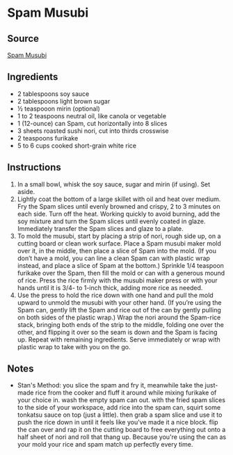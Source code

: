 # Spam Musubi

## Source
[Spam Musubi](https://cooking.nytimes.com/recipes/1020160-spam-musubi)

## Ingredients
- 2 tablespoons soy sauce
- 2 tablespoons light brown sugar
- ½ teaspooon mirin (optional)
- 1 to 2 teaspoons neutral oil, like canola or vegetable
- 1 (12-ounce) can Spam, cut horizontally into 8 slices
- 3 sheets roasted sushi nori, cut into thirds crosswise
- 2 teaspoons furikake
- 5 to 6 cups cooked short-grain white rice

## Instructions
1. In a small bowl, whisk the soy sauce, sugar and mirin (if using). Set aside.
2. Lightly coat the bottom of a large skillet with oil and heat over medium. Fry the Spam slices until evenly browned and crispy, 2 to 3 minutes on each side. Turn off the heat. Working quickly to avoid burning, add the soy mixture and turn the Spam slices until evenly coated in glaze. Immediately transfer the Spam slices and glaze to a plate.
3. To mold the musubi, start by placing a strip of nori, rough side up, on a cutting board or clean work surface. Place a Spam musubi maker mold over it, in the middle, then place a slice of Spam into the mold. (If you don’t have a mold, you can line a clean Spam can with plastic wrap instead, and place a slice of Spam at the bottom.) Sprinkle 1/4 teaspoon furikake over the Spam, then fill the mold or can with a generous mound of rice. Press the rice firmly with the musubi maker press or with your hands until it is 3/4- to 1-inch thick, adding more rice as needed.
4. Use the press to hold the rice down with one hand and pull the mold upward to unmold the musubi with your other hand. (If you’re using the Spam can, gently lift the Spam and rice out of the can by gently pulling on both sides of the plastic wrap.) Wrap the nori around the Spam-rice stack, bringing both ends of the strip to the middle, folding one over the other, and flipping it over so the seam is down and the Spam is facing up. Repeat with remaining ingredients. Serve immediately or wrap with plastic wrap to take with you on the go.

## Notes
- Stan's Method: you slice the spam and fry it, meanwhile take the just-made rice from the cooker and fluff it around while mixing furikake of your choice in. wash the empty spam can out. with the fried spam slices to the side of your workspace, add rice into the spam can, squirt some tonkatsu sauce on top (just a little). then grab a spam slice and use it to push the rice down in until it feels like you've made it a nice block. flip the can over and rap it on the cutting board to free everything out onto a half sheet of nori and roll that thang up. Because you're using the can as your mold your rice and spam match up perfectly every time.